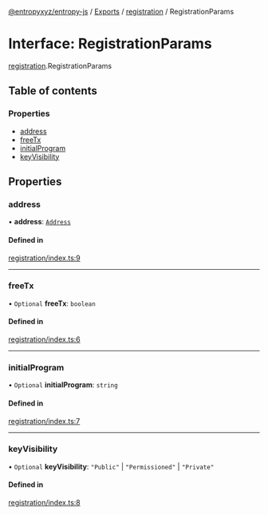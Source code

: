 [@entropyxyz/entropy-js](../README.md) / [Exports](../modules.md) / [registration](../modules/registration.md) / RegistrationParams

# Interface: RegistrationParams

[registration](../modules/registration.md).RegistrationParams

## Table of contents

### Properties

- [address](registration.RegistrationParams.md#address)
- [freeTx](registration.RegistrationParams.md#freetx)
- [initialProgram](registration.RegistrationParams.md#initialprogram)
- [keyVisibility](registration.RegistrationParams.md#keyvisibility)

## Properties

### address

• **address**: [`Address`](../modules/types.md#address)

#### Defined in

[registration/index.ts:9](https://github.com/entropyxyz/entropy-js/blob/a7aaa0c/src/registration/index.ts#L9)

___

### freeTx

• `Optional` **freeTx**: `boolean`

#### Defined in

[registration/index.ts:6](https://github.com/entropyxyz/entropy-js/blob/a7aaa0c/src/registration/index.ts#L6)

___

### initialProgram

• `Optional` **initialProgram**: `string`

#### Defined in

[registration/index.ts:7](https://github.com/entropyxyz/entropy-js/blob/a7aaa0c/src/registration/index.ts#L7)

___

### keyVisibility

• `Optional` **keyVisibility**: ``"Public"`` \| ``"Permissioned"`` \| ``"Private"``

#### Defined in

[registration/index.ts:8](https://github.com/entropyxyz/entropy-js/blob/a7aaa0c/src/registration/index.ts#L8)
